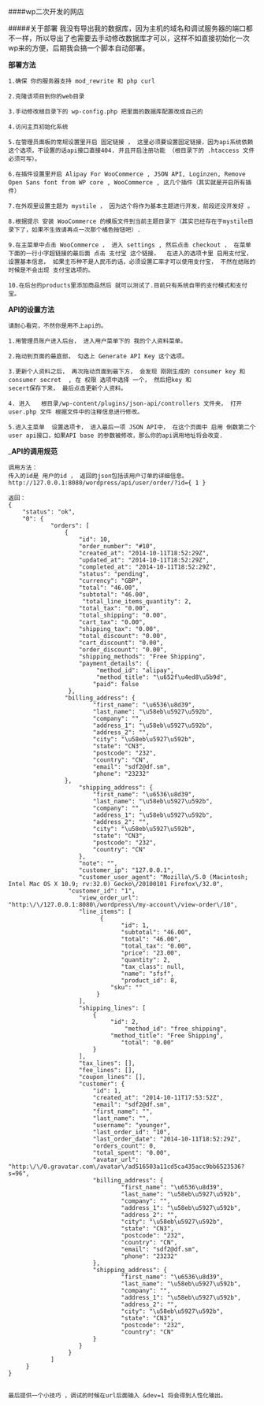 ####wp二次开发的网店

#####关于部署
我没有导出我的数据库，因为主机的域名和调试服务器的端口都不一样，所以导出了也需要去手动修改数据库才可以，这样不如直接初始化一次wp来的方便，后期我会搞一个脚本自动部署。

__部署方法__

	1.确保 你的服务器支持 mod_rewrite 和 php curl 
	
	2.克隆该项目到你的web目录
	
	3.手动修改根目录下的 wp-config.php 把里面的数据库配置改成自己的
	
	4.访问主页初始化系统
	
	5.在管理员面板的常规设置里开启 固定链接 ， 这里必须要设置固定链接，因为api系统依赖这个选项，不设置的话api接口直接404. 并且开启注册功能 （根目录下的 .htaccess 文件必须可写）。
	
	6.在插件设置里开启 Alipay For WooCommerce , JSON API, Loginzen, Remove Open Sans font from WP core , WooCommerce , 这几个插件（其实就是开启所有插件）
	
	7.在外观里设置主题为 mystile ， 因为这个将作为基本主题进行开发，前段还没开发好 。
	
	8.根据提示 安装 WooCommerce 的模版文件到当前主题目录下（其实已经存在于mystile目录下了，如果不生效请再点一次那个橘色按钮吧）.
	
	9.在主菜单中点击 WooCommerce ， 进入 settings , 然后点击 checkout ， 在菜单下面的一行小字超链接的最后面 点击 支付宝 这个链接，  在进入的选项卡里 启用支付宝， 设置基本信息， 如果主币种不是人民币的话，必须设置汇率才可以使用支付宝， 不然在结账的时候是不会出现 支付宝选项的。
	
	10.在后台的products里添加商品然后 就可以测试了.目前只有系统自带的支付模式和支付宝。
	
	
__API的设置方法__

	请耐心看完，不然你是用不上api的。
	
	1.用管理员账户进入后台， 进入用户菜单下的 我的个人资料菜单。
	
	2.拖动到页面的最底部， 勾选上 Generate API Key 这个选项。
	
	3.更新个人资料之后， 再次拖动页面到最下方， 会发现 刚刚生成的 consumer key 和consumer secret  , 在 权限 选项中选择 一个， 然后把key 和
	secert保存下来， 最后点击更新个人资料。
	
	4. 进入   根目录/wp-content/plugins/json-api/controllers 文件夹， 打开user.php 文件 根据文件中的注释信息进行修改。
	
	5.进入主菜单  设置选项卡， 进入最后一项 JSON API中， 在这个页面中 启用 倒数第二个 user api接口，如果API base 的参数被修改，那么你的api调用地址将会改变.
	
___API的调用规范__
	
	调用方法：
	传入的id是 用户的id ， 返回的json包括该用户订单的详细信息。
	http://127.0.0.1:8080/wordpress/api/user/order/?id={ 1 }
	
	返回：
	{
  		"status": "ok",
  		"0": {
    			"orders": [
      				{
        				"id": 10,
        				"order_number": "#10",
        				"created_at": "2014-10-11T18:52:29Z",
        				"updated_at": "2014-10-11T18:52:29Z",
        				"completed_at": "2014-10-11T18:52:29Z",
        				"status": "pending",
        				"currency": "GBP",
       				 	"total": "46.00",
        				"subtotal": "46.00",
      				 	 "total_line_items_quantity": 2,
        				"total_tax": "0.00",
        				"total_shipping": "0.00",
        				"cart_tax": "0.00",
        				"shipping_tax": "0.00",
        				"total_discount": "0.00",
        				"cart_discount": "0.00",
        				"order_discount": "0.00",
        				"shipping_methods": "Free Shipping",
        				"payment_details": {
         					 "method_id": "alipay",
         					 "method_title": "\u652f\u4ed8\u5b9d",
          					"paid": false
       				 },
       			 	"billing_address": {
          					"first_name": "\u6536\u8d39",
          					"last_name": "\u58eb\u5927\u592b",
          					"company": "",
          					"address_1": "\u58eb\u5927\u592b",
          					"address_2": "",
         					"city": "\u58eb\u5927\u592b",
         					"state": "CN3",
         					"postcode": "232",
          					"country": "CN",
          					"email": "sdf2@df.sm",
          					"phone": "23232"
       				},
        				"shipping_address": {
          					"first_name": "\u6536\u8d39",
          					"last_name": "\u58eb\u5927\u592b",
          					"company": "",
          					"address_1": "\u58eb\u5927\u592b",
          					"address_2": "",
          					"city": "\u58eb\u5927\u592b",
          					"state": "CN3",
          					"postcode": "232",
          					"country": "CN"
        				},
        				"note": "",
        				"customer_ip": "127.0.0.1",
        				"customer_user_agent": "Mozilla\/5.0 (Macintosh; Intel Mac OS X 10.9; rv:32.0) Gecko\/20100101 Firefox\/32.0",
       				 "customer_id": "1",
        				"view_order_url": "http:\/\/127.0.0.1:8080\/wordpress\/my-account\/view-order\/10",
        				"line_items": [
        					  {
            						"id": 1,
            						"subtotal": "46.00",
            						"total": "46.00",
            						"total_tax": "0.00",
            						"price": "23.00",
           						 	"quantity": 2,
           						 	"tax_class": null,
            						"name": "sfsf",
            						"product_id": 8,
           						 "sku": ""
         					 }
        				],
        				"shipping_lines": [
          					{
           						 "id": 2,
            						 "method_id": "free_shipping",
           						 "method_title": "Free Shipping",
            						"total": "0.00"
          					}
        				],
        				"tax_lines": [],
        				"fee_lines": [],
        				"coupon_lines": [],
        				"customer": {
          					"id": 1,
          					"created_at": "2014-10-11T17:53:52Z",
          					"email": "sdf2@df.sm",
          					"first_name": "",
          					"last_name": "",
          					"username": "younger",
          					"last_order_id": "10",
          					"last_order_date": "2014-10-11T18:52:29Z",
          					"orders_count": 0,
          					"total_spent": "0.00",
          					"avatar_url": "http:\/\/0.gravatar.com\/avatar\/ad516503a11cd5ca435acc9bb6523536?s=96",
          					"billing_address": {
            						"first_name": "\u6536\u8d39",
            						"last_name": "\u58eb\u5927\u592b",
            						"company": "",
            						"address_1": "\u58eb\u5927\u592b",
            						"address_2": "",
            						"city": "\u58eb\u5927\u592b",
           							"state": "CN3",
            						"postcode": "232",
            						"country": "CN",
           							"email": "sdf2@df.sm",
            						"phone": "23232"
          					},
          					"shipping_address": {
            						"first_name": "\u6536\u8d39",
           							"last_name": "\u58eb\u5927\u592b",
           							"company": "",
           							"address_1": "\u58eb\u5927\u592b",
            						"address_2": "",
            						"city": "\u58eb\u5927\u592b",
           							"state": "CN3",
            						"postcode": "232",
            						"country": "CN"
          					}
        				}
     				 }
    			]
 		 }
	}
	
	
	最后提供一个小技巧 ，调试的时候在url后面输入 &dev=1 将会得到人性化输出。
